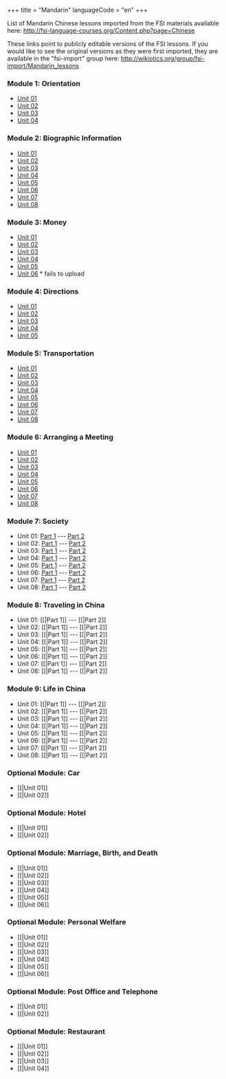 +++
title = "Mandarin"
languageCode = "en"
+++

List of Mandarin Chinese lessons imported from the FSI materials
available here:
<http://fsi-language-courses.org/Content.php?page=Chinese>

These links point to publicly editable versions of the FSI lessons. If
you would like to see the original versions as they were first imported,
they are available in the "fsi-import" group here:
<http://wikiotics.org/group/fsi-import/Mandarin_lessons>

### Module 1: Orientation

  - [Unit 01](/zh/FSI-Mandarin-Module1-Orientation-Unit1-Tape1C-1)
  - [Unit 02](/zh/FSI-Mandarin-Module1-Orientation-Unit2-Tape2C-1)
  - [Unit 03](/zh/FSI-Mandarin-Module1-Orientation-Unit3-Tape3C-1)
  - [Unit 04](/zh/FSI-Mandarin-Module1-Orientation-Unit4-Tape4C-1)

### Module 2: Biographic Information

  - [Unit
    01](/zh/FSI-Mandarin-Module2-BiographicInformation-Unit1-Tape1C-1)
  - [Unit
    02](/zh/FSI-Mandarin-Module2-BiographicInformation-Unit2-Tape2C-1)
  - [Unit
    03](/zh/FSI-Mandarin-Module2-BiographicInformation-Unit3-Tape3C-1)
  - [Unit
    04](/zh/FSI-Mandarin-Module2-BiographicInformation-Unit4-Tape4C-1)
  - [Unit
    05](/zh/FSI-Mandarin-Module2-BiographicInformation-Unit5-Tape5C-1)
  - [Unit
    06](/zh/FSI-Mandarin-Module2-BiographicInformation-Unit6-Tape6C-1)
  - [Unit
    07](/zh/FSI-Mandarin-Module2-BiographicInformation-Unit7-Tape7C-1)
  - [Unit
    08](/zh/FSI-Mandarin-Module2-BiographicInformation-Unit8-Tape8C-1)

### Module 3: Money

  - [Unit 01](/zh/FSI-Mandarin-Module3-Money-Unit1-Tape1C-1)
  - [Unit 02](/zh/FSI-Mandarin-Module3-Money-Unit2-Tape2C-1)
  - [Unit 03](/zh/FSI-Mandarin-Module3-Money-Unit3-Tape3C-1)
  - [Unit 04](/zh/FSI-Mandarin-Module3-Money-Unit4-Tape4C-1)
  - [Unit 05](/zh/FSI-Mandarin-Module3-Money-Unit5-Tape5C-1)
  - [Unit 06](/zh/FSI-Mandarin-Module3-Money-Unit6-Tape6C-1) \* fails to
    upload

### Module 4: Directions

  - [Unit 01](/zh/FSI-Mandarin-Module4-Directions-Unit1-Tape1C-1)
  - [Unit 02](/zh/FSI-Mandarin-Module4-Directions-Unit2-Tape2C-1)
  - [Unit 03](/zh/FSI-Mandarin-Module4-Directions-Unit3-Tape3C-1)
  - [Unit 04](/zh/FSI-Mandarin-Module4-Directions-Unit4-Tape4C-1)
  - [Unit 05](/zh/FSI-Mandarin-Module4-Directions-Unit5-Tape5C-1)

### Module 5: Transportation

  - [Unit 01](/zh/FSI-Mandarin-Module5-Transportation-Unit1-Tape1C-1)
  - [Unit 02](/zh/FSI-Mandarin-Module5-Transportation-Unit2-Tape2C-1)
  - [Unit 03](/zh/FSI-Mandarin-Module5-Transportation-Unit3-Tape3C-1)
  - [Unit 04](/zh/FSI-Mandarin-Module5-Transportation-Unit4-Tape4C-1)
  - [Unit 05](/zh/FSI-Mandarin-Module5-Transportation-Unit5-Tape5C-1)
  - [Unit 06](/zh/FSI-Mandarin-Module5-Transportation-Unit6-Tape6C-1)
  - [Unit 07](/zh/FSI-Mandarin-Module5-Transportation-Unit7-Tape7C-1)
  - [Unit 08](/zh/FSI-Mandarin-Module5-Transportation-Unit8-Tape8C-1)

### Module 6: Arranging a Meeting

  - [Unit
    01](/zh/FSI-Mandarin-Module6-Arranging_a_Meeting-Unit1-Tape1C-1)
  - [Unit
    02](/zh/FSI-Mandarin-Module6-Arranging_a_Meeting-Unit2-Tape2C-1)
  - [Unit
    03](/zh/FSI-Mandarin-Module6-Arranging_a_Meeting-Unit3-Tape3C-1)
  - [Unit
    04](/zh/FSI-Mandarin-Module6-Arranging_a_Meeting-Unit4-Tape4c-1)
  - [Unit
    05](/zh/FSI-Mandarin-Module6-Arranging_a_Meeting-Unit5-Tape5C-1)
  - [Unit
    06](/zh/FSI-Mandarin-Module6-Arranging_a_Meeting-Unit6-Tape6C-1)
  - [Unit
    07](/zh/FSI-Mandarin-Module6-Arranging_a_Meeting-Unit7-Tape7C-1)
  - [Unit
    08](/zh/FSI-Mandarin-Module6-Arranging_a_Meeting-Unit8-Tape8C-1)

### Module 7: Society

  - Unit 01: [Part 1](/zh/FSI-Mandarin-Module7-Society-Unit1-Tape1C-1)
    --- [Part 2](/zh/FSI-Mandarin-Module7-Society-Unit1-Tape2C-1)
  - Unit 02: [Part 1](/zh/FSI-Mandarin-Module7-Society-Unit2-Tape1C-1)
    --- [Part 2](/zh/FSI-Mandarin-Module7-Society-Unit2-Tape2C-1)
  - Unit 03: [Part 1](/zh/FSI-Mandarin-Module7-Society-Unit3-Tape1C-1)
    --- [Part 2](/zh/FSI-Mandarin-Module7-Society-Unit3-Tape2C-1)
  - Unit 04: [Part 1](/zh/FSI-Mandarin-Module7-Society-Unit4-Tape1C-1)
    --- [Part 2](/zh/FSI-Mandarin-Module7-Society-Unit4-Tape2C-1)
  - Unit 05: [Part 1](/zh/FSI-Mandarin-Module7-Society-Unit5-Tape1C-1)
    --- [Part 2](/zh/FSI-Mandarin-Module7-Society-Unit5-Tape2C-1)
  - Unit 06: [Part 1](/zh/FSI-Mandarin-Module7-Society-Unit6-Tape1C-1)
    --- [Part 2](/zh/FSI-Mandarin-Module7-Society-Unit6-Tape2C-1)
  - Unit 07: [Part 1](/zh/FSI-Mandarin-Module7-Society-Unit7-Tape1C-1)
    --- [Part 2](/zh/FSI-Mandarin-Module7-Society-Unit7-Tape2C-1)
  - Unit 08: [Part 1](/zh/FSI-Mandarin-Module7-Society-Unit8-Tape1C-1)
    --- [Part 2](/zh/FSI-Mandarin-Module7-Society-Unit8-Tape2C-1)

### Module 8: Traveling in China

  - Unit 01: \[\[|Part 1\]\] --- \[\[|Part 2\]\]
  - Unit 02: \[\[|Part 1\]\] --- \[\[|Part 2\]\]
  - Unit 03: \[\[|Part 1\]\] --- \[\[|Part 2\]\]
  - Unit 04: \[\[|Part 1\]\] --- \[\[|Part 2\]\]
  - Unit 05: \[\[|Part 1\]\] --- \[\[|Part 2\]\]
  - Unit 06: \[\[|Part 1\]\] --- \[\[|Part 2\]\]
  - Unit 07: \[\[|Part 1\]\] --- \[\[|Part 2\]\]
  - Unit 08: \[\[|Part 1\]\] --- \[\[|Part 2\]\]

### Module 9: Life in China

  - Unit 01: \[\[|Part 1\]\] --- \[\[|Part 2\]\]
  - Unit 02: \[\[|Part 1\]\] --- \[\[|Part 2\]\]
  - Unit 03: \[\[|Part 1\]\] --- \[\[|Part 2\]\]
  - Unit 04: \[\[|Part 1\]\] --- \[\[|Part 2\]\]
  - Unit 05: \[\[|Part 1\]\] --- \[\[|Part 2\]\]
  - Unit 06: \[\[|Part 1\]\] --- \[\[|Part 2\]\]
  - Unit 07: \[\[|Part 1\]\] --- \[\[|Part 2\]\]
  - Unit 08: \[\[|Part 1\]\] --- \[\[|Part 2\]\]

### Optional Module: Car

  - \[\[|Unit 01\]\]
  - \[\[|Unit 02\]\]

### Optional Module: Hotel

  - \[\[|Unit 01\]\]
  - \[\[|Unit 02\]\]

### Optional Module: Marriage, Birth, and Death

  - \[\[|Unit 01\]\]
  - \[\[|Unit 02\]\]
  - \[\[|Unit 03\]\]
  - \[\[|Unit 04\]\]
  - \[\[|Unit 05\]\]
  - \[\[|Unit 06\]\]

### Optional Module: Personal Welfare

  - \[\[|Unit 01\]\]
  - \[\[|Unit 02\]\]
  - \[\[|Unit 03\]\]
  - \[\[|Unit 04\]\]
  - \[\[|Unit 05\]\]
  - \[\[|Unit 06\]\]

### Optional Module: Post Office and Telephone

  - \[\[|Unit 01\]\]
  - \[\[|Unit 02\]\]

### Optional Module: Restaurant

  - \[\[|Unit 01\]\]
  - \[\[|Unit 02\]\]
  - \[\[|Unit 03\]\]
  - \[\[|Unit 04\]\]
